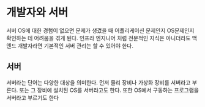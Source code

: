 # 개발자와 서버

서버 OS에 대한 경험이 없으면 문제가 생겼을 때 어플리케이션 문제인지 OS문제인지 확인하는 데 어려움을 겪게 된다. 인프라 엔지니어 처럼 전문적인 지식은 아니더라도 백엔드 개발자라면 기본적인 서버 관리는 할 수 있어야 한다.

## 서버
서버라는 단어는 다양한 대상을 의미한다. 먼저 물리 장비나 가상화 장비를 서버라고 부른다. 또는 그 장비에 설치된 OS를 서버라고도 한다. 또한 OS에서 구동하는 프로그램을 서버라고 부르기도 한다